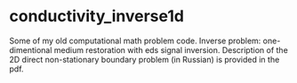 # conductivity_inverse1d

Some of my old computational math problem code.
Inverse problem: one-dimentional medium restoration with eds signal inversion.
Description of the 2D direct non-stationary boundary problem (in Russian) is provided in the pdf.

